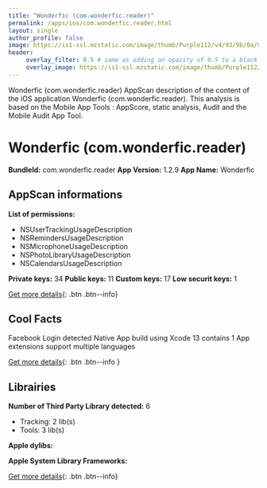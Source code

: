 ```yaml
---
title: "Wonderfic (com.wonderfic.reader)"
permalink: /apps/ios/com.wonderfic.reader.html
layout: single
author_profile: false
image: https://is1-ssl.mzstatic.com/image/thumb/Purple112/v4/93/9b/0a/939b0aa3-4bc8-84f5-2067-ae3ce32a9f52/AppIcon-0-0-1x_U007emarketing-0-0-0-6-0-0-sRGB-0-0-0-GLES2_U002c0-512MB-85-220-0-0.png/512x512bb.jpg
header: 
     overlay_filter: 0.5 # same as adding an opacity of 0.5 to a black background
     overlay_image: https://is1-ssl.mzstatic.com/image/thumb/Purple112/v4/93/9b/0a/939b0aa3-4bc8-84f5-2067-ae3ce32a9f52/AppIcon-0-0-1x_U007emarketing-0-0-0-6-0-0-sRGB-0-0-0-GLES2_U002c0-512MB-85-220-0-0.png/512x512bb.jpg
---
```

Wonderfic (com.wonderfic.reader) AppScan description of the content of the iOS application Wonderfic (com.wonderfic.reader). This analysis is based on the Mobile App Tools : AppScore, static analysis, Audit and the Mobile Audit App Tool.

# Wonderfic (com.wonderfic.reader)

**BundleId:** com.wonderfic.reader
**App Version:** 1.2.9
**App Name:** Wonderfic


## AppScan informations 

**List of permissions:** 
- NSUserTrackingUsageDescription
- NSRemindersUsageDescription
- NSMicrophoneUsageDescription
- NSPhotoLibraryUsageDescription
- NSCalendarsUsageDescription
  
  
**Private keys:** 34
**Public keys:** 11
**Custom keys:** 17
**Low securit keys:** 1
  
[Get more details](/pricing.html){: .btn .btn--info}

## Cool Facts

Facebook Login detected
Native App
build using Xcode 13
contains 1 App extensions
support multiple languages
  
[Get more details](/pricing.html){: .btn .btn--info }

## Librairies 
**Number of Third Party Library detected:** 6
- Tracking: 2 lib(s)
- Tools: 3 lib(s)


**Apple dylibs:**


**Apple System Library Frameworks:**


  
[Get more details](/pricing.html){: .btn .btn--info}

